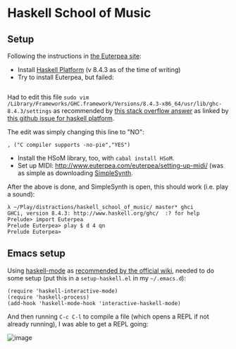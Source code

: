 # Haskell School of Music

## Setup

Following the instructions in [the Euterpea
site](http://www.euterpea.com/download-and-installation/):

* Install [Haskell Platform](https://www.haskell.org/platform/) (v 8.4.3 as of the time of writing)
* Try to install Euterpea, but failed:

```
```

Had to edit this file `sudo vim
/Library/Frameworks/GHC.framework/Versions/8.4.3-x86_64/usr/lib/ghc-8.4.3/settings`
as recommended by [this stack overflow
answer](https://stackoverflow.com/questions/50386787/cabal-install-gcc-failed-in-phase-c-compiler/50419101#50419101)
as linked by [this github issue for haskell
platform](https://github.com/haskell/haskell-platform/issues/304).

The edit was simply changing this line to "NO":

```
, ("C compiler supports -no-pie","YES")
```

* Install the HSoM library, too, with `cabal install HSoM`.
* Set up MIDI: http://www.euterpea.com/euterpea/setting-up-midi/ (was as simple
  as downloading [SimpleSynth](http://notahat.com/simplesynth/).

After the above is done, and SimpleSynth is open, this should work (i.e. play a
sound):

```
λ ~/Play/distractions/haskell_school_of_music/ master* ghci
GHCi, version 8.4.3: http://www.haskell.org/ghc/  :? for help
Prelude> import Euterpea
Prelude Euterpea> play $ d 4 qn
Prelude Euterpea> 
```

## Emacs setup

Using [haskell-mode](http://haskell.github.io/haskell-mode/manual/latest/) as [recommended by the official wiki](https://wiki.haskell.org/Emacs), needed to do some setup (put this in a `setup-haskell.el` in my `~/.emacs.d`):

```elisp
(require 'haskell-interactive-mode)
(require 'haskell-process)
(add-hook 'haskell-mode-hook 'interactive-haskell-mode)
```

And then running `C-c C-l` to compile a file (which opens a REPL if not already running), I was able to get a REPL going:

![image](https://user-images.githubusercontent.com/82133/49345291-c358e680-f650-11e8-966e-277caf797fb6.png)

